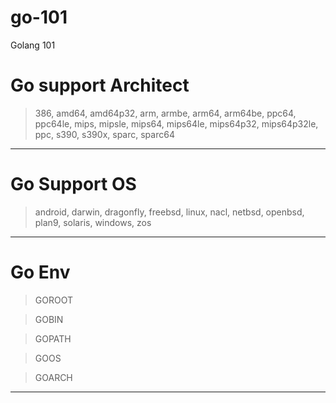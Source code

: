 # go-101
Golang 101


# Go support Architect
> 386, amd64, amd64p32, arm, armbe, arm64, arm64be, ppc64, ppc64le, mips, mipsle, mips64, mips64le, mips64p32, mips64p32le, ppc,   s390, s390x, sparc, sparc64

---

# Go Support OS
> android, darwin, dragonfly, freebsd, linux, nacl, netbsd, openbsd, plan9, solaris, windows, zos

---
# Go Env

> GOROOT

> GOBIN

> GOPATH

> GOOS

> GOARCH

---


